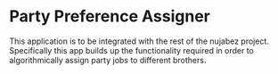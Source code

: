# Party Preference Assigner

This application is to be integrated with the rest of the nujabez project. Specifically this app builds up the functionality required in order to algorithmically assign party jobs to different brothers.